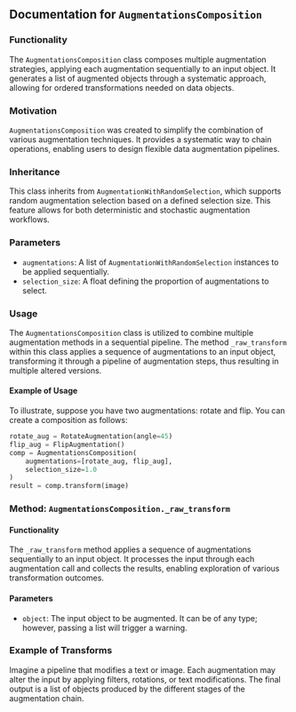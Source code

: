 ## Documentation for `AugmentationsComposition`

### Functionality

The `AugmentationsComposition` class composes multiple augmentation strategies, applying each augmentation sequentially to an input object. It generates a list of augmented objects through a systematic approach, allowing for ordered transformations needed on data objects.

### Motivation

`AugmentationsComposition` was created to simplify the combination of various augmentation techniques. It provides a systematic way to chain operations, enabling users to design flexible data augmentation pipelines.

### Inheritance

This class inherits from `AugmentationWithRandomSelection`, which supports random augmentation selection based on a defined selection size. This feature allows for both deterministic and stochastic augmentation workflows.

### Parameters

- `augmentations`: A list of `AugmentationWithRandomSelection` instances to be applied sequentially.
- `selection_size`: A float defining the proportion of augmentations to select.

### Usage

The `AugmentationsComposition` class is utilized to combine multiple augmentation methods in a sequential pipeline. The method `_raw_transform` within this class applies a sequence of augmentations to an input object, transforming it through a pipeline of augmentation steps, thus resulting in multiple altered versions.

#### Example of Usage

To illustrate, suppose you have two augmentations: rotate and flip. You can create a composition as follows:

```python
rotate_aug = RotateAugmentation(angle=45)
flip_aug = FlipAugmentation()
comp = AugmentationsComposition(
    augmentations=[rotate_aug, flip_aug],
    selection_size=1.0
)
result = comp.transform(image)
```

### Method: `AugmentationsComposition._raw_transform`

#### Functionality

The `_raw_transform` method applies a sequence of augmentations sequentially to an input object. It processes the input through each augmentation call and collects the results, enabling exploration of various transformation outcomes.

#### Parameters

- `object`: The input object to be augmented. It can be of any type; however, passing a list will trigger a warning.

### Example of Transforms

Imagine a pipeline that modifies a text or image. Each augmentation may alter the input by applying filters, rotations, or text modifications. The final output is a list of objects produced by the different stages of the augmentation chain.